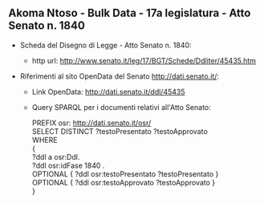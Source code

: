 ## Akoma Ntoso - Bulk Data - 17a legislatura - Atto Senato n. 1840 ##

* Scheda del Disegno di Legge - Atto Senato n. 1840:
	* http url: http://www.senato.it/leg/17/BGT/Schede/Ddliter/45435.htm

* Riferimenti al sito OpenData del Senato http://dati.senato.it/:
	* Link OpenData: http://dati.senato.it/ddl/45435
	* Query SPARQL per i documenti relativi all'Atto Senato:

        PREFIX osr: <http://dati.senato.it/osr/>  
		SELECT DISTINCT ?testoPresentato ?testoApprovato  
		WHERE  
		{  
		    ?ddl a osr:Ddl.  
		    ?ddl osr:idFase 1840 .  
		    OPTIONAL { ?ddl osr:testoPresentato ?testoPresentato }  
		    OPTIONAL { ?ddl osr:testoApprovato ?testoApprovato }  
		}
		